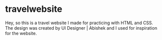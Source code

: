 # travelwebsite
Hey, so this is a travel website I made for practicing with HTML and CSS. The design was created by UI Designer | Abishek and I used for inspiration for the website.
